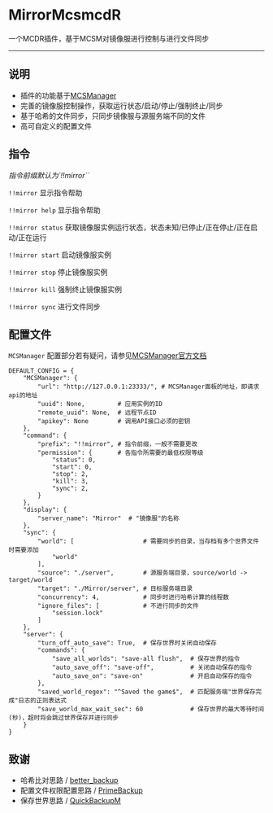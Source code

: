 # MirrorMcsmcdR
一个MCDR插件，基于MCSM对镜像服进行控制与进行文件同步

---

## 说明

- 插件的功能基于[MCSManager](https://github.com/MCSManager/MCSManager)
- 完善的镜像服控制操作，获取运行状态/启动/停止/强制终止/同步
- 基于哈希的文件同步，只同步镜像服与源服务端不同的文件
- 高可自定义的配置文件

## 指令

*指令前缀默认为`!!mirror``*

`!!mirror` 显示指令帮助

`!!mirror help` 显示指令帮助

`!!mirror status` 获取镜像服实例运行状态，状态未知/已停止/正在停止/正在启动/正在运行

`!!mirror start` 启动镜像服实例

`!!mirror stop` 停止镜像服实例

`!!mirror kill` 强制终止镜像服实例

`!!mirror sync` 进行文件同步

## 配置文件

`MCSManager` 配置部分若有疑问，请参见[MCSManager官方文档](https://docs.mcsmanager.com/#/zh-cn/apis/readme)

```
DEFAULT_CONFIG = {
    "MCSManager": {
        "url": "http://127.0.0.1:23333/", # MCSManager面板的地址，即请求api的地址
        "uuid": None,         # 应用实例的ID
        "remote_uuid": None,  # 远程节点ID
        "apikey": None        # 调用API接口必须的密钥
    },
    "command": {
        "prefix": "!!mirror", # 指令前缀，一般不需要更改
        "permission": {       # 各指令所需要的最低权限等级
            "status": 0,
            "start": 0,
            "stop": 2,
            "kill": 3,
            "sync": 2,
        }
    },
    "display": {
        "server_name": "Mirror"  # "镜像服"的名称
    },
    "sync": {
        "world": [                   # 需要同步的目录，当存档有多个世界文件时需要添加
            "world"
        ],
        "source": "./server",        # 源服务端目录，source/world -> target/world
        "target": "./Mirror/server", # 目标服务端目录
        "concurrency": 4,            # 同步时进行哈希计算的线程数
        "ignore_files": [            # 不进行同步的文件
            "session.lock"
        ]
    },
    "server": {
        "turn_off_auto_save": True,  # 保存世界时关闭自动保存
        "commands": {
            "save_all_worlds": "save-all flush",  # 保存世界的指令
            "auto_save_off": "save-off",          # 关闭自动保存的指令
            "auto_save_on": "save-on"             # 开启自动保存的指令
        },
        "saved_world_regex": "^Saved the game$",  # 匹配服务端"世界保存完成"日志的正则表达式
        "save_world_max_wait_sec": 60             # 保存世界的最大等待时间(秒)，超时将会跳过世界保存并进行同步
    }
}
```

## 致谢

- 哈希比对思路 / [better_backup](https://github.com/z0z0r4/better_backup)
- 配置文件权限配置思路 / [PrimeBackup](https://github.com/TISUnion/PrimeBackup)
- 保存世界思路 / [QuickBackupM](https://github.com/TISUnion/QuickBackupM)
